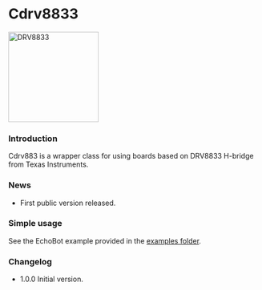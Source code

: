 # Cdrv8833

<img src="https://raw.githubusercontent.com/shurillu/Cdrv8833/images/DRV8833.jpg" alt="DRV8833" width="180"/>

### Introduction
Cdrv883 is a wrapper class for using boards based on DRV8833 H-bridge from Texas Instruments.

### News
+ First public version released.

### Simple usage
See the EchoBot example provided in the [examples folder](https://github.com/shurillu/CTBot/tree/master/examples).

### Changelog
+ 1.0.0 Initial version.

